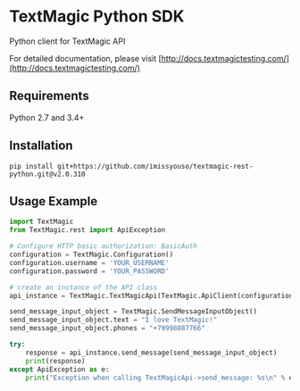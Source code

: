 # TextMagic Python SDK

Python client for TextMagic API

For detailed documentation, please visit [http://docs.textmagictesting.com/](http://docs.textmagictesting.com/)

## Requirements
Python 2.7 and 3.4+

## Installation

```shell
pip install git+https://github.com/imissyouso/textmagic-rest-python.git@v2.0.310
```

## Usage Example

```python
import TextMagic
from TextMagic.rest import ApiException

# Configure HTTP basic authorization: BasicAuth
configuration = TextMagic.Configuration()
configuration.username = 'YOUR_USERNAME'
configuration.password = 'YOUR_PASSWORD'

# create an instance of the API class
api_instance = TextMagic.TextMagicApi(TextMagic.ApiClient(configuration))

send_message_input_object = TextMagic.SendMessageInputObject()
send_message_input_object.text = "I love TextMagic!"
send_message_input_object.phones = "+79998887766"

try:
    response = api_instance.send_message(send_message_input_object)
    print(response)
except ApiException as e:
    print("Exception when calling TextMagicApi->send_message: %s\n" % e)
```